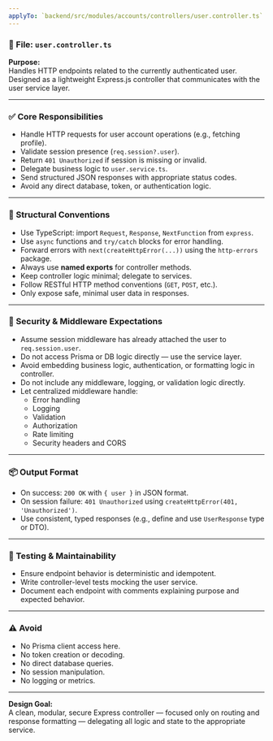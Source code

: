 ```yaml
---
applyTo: `backend/src/modules/accounts/controllers/user.controller.ts`
---
```


### 📄 File: `user.controller.ts`

**Purpose:**  
Handles HTTP endpoints related to the currently authenticated user.  
Designed as a lightweight Express.js controller that communicates with the user service layer.  

---

### ✅ Core Responsibilities

- Handle HTTP requests for user account operations (e.g., fetching profile).
- Validate session presence (`req.session?.user`).
- Return `401 Unauthorized` if session is missing or invalid.
- Delegate business logic to `user.service.ts`.
- Send structured JSON responses with appropriate status codes.
- Avoid any direct database, token, or authentication logic.

---

### 🧱 Structural Conventions

- Use TypeScript: import `Request`, `Response`, `NextFunction` from `express`.
- Use `async` functions and `try/catch` blocks for error handling.
- Forward errors with `next(createHttpError(...))` using the `http-errors` package.
- Always use **named exports** for controller methods.
- Keep controller logic minimal; delegate to services.
- Follow RESTful HTTP method conventions (`GET`, `POST`, etc.).
- Only expose safe, minimal user data in responses.

---

### 🔐 Security & Middleware Expectations

- Assume session middleware has already attached the user to `req.session.user`.
- Do not access Prisma or DB logic directly — use the service layer.
- Avoid embedding business logic, authentication, or formatting logic in controller.
- Do not include any middleware, logging, or validation logic directly.
- Let centralized middleware handle:
  - Error handling
  - Logging
  - Validation
  - Authorization
  - Rate limiting
  - Security headers and CORS

---

### 📦 Output Format

- On success: `200 OK` with `{ user }` in JSON format.
- On session failure: `401 Unauthorized` using `createHttpError(401, 'Unauthorized')`.
- Use consistent, typed responses (e.g., define and use `UserResponse` type or DTO).

---

### 🧪 Testing & Maintainability

- Ensure endpoint behavior is deterministic and idempotent.
- Write controller-level tests mocking the user service.
- Document each endpoint with comments explaining purpose and expected behavior.

---

### ⚠️ Avoid

- No Prisma client access here.
- No token creation or decoding.
- No direct database queries.
- No session manipulation.
- No logging or metrics.

---

**Design Goal:**  
A clean, modular, secure Express controller — focused only on routing and response formatting — delegating all logic and state to the appropriate service.
